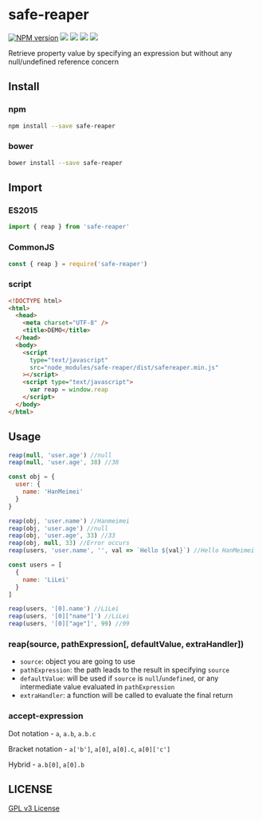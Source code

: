 # safe-reaper

[![NPM version][npm-image]][npm-url]
![][travis-url]
![][david-url]
![][dt-url]
![][license-url]

Retrieve property value by specifying an expression but without any null/undefined reference concern

## Install

### npm

```bash
npm install --save safe-reaper
```

### bower

```bash
bower install --save safe-reaper
```

## Import

### ES2015

```javascript
import { reap } from 'safe-reaper'
```

### CommonJS

```javascript
const { reap } = require('safe-reaper')
```

### script

```html
<!DOCTYPE html>
<html>
  <head>
    <meta charset="UTF-8" />
    <title>DEMO</title>
  </head>
  <body>
    <script
      type="text/javascript"
      src="node_modules/safe-reaper/dist/safereaper.min.js"
    ></script>
    <script type="text/javascript">
      var reap = window.reap
    </script>
  </body>
</html>
```

## Usage

```javascript
reap(null, 'user.age') //null
reap(null, 'user.age', 38) //38

const obj = {
  user: {
    name: 'HanMeimei'
  }
}

reap(obj, 'user.name') //Hanmeimei
reap(obj, 'user.age') //null
reap(obj, 'user.age', 33) //33
reap(obj, null, 33) //Error occurs
reap(users, 'user.name', '', val => `Hello ${val}`) //Hello HanMeimei

const users = [
  {
    name: 'LiLei'
  }
]

reap(users, '[0].name') //LiLei
reap(users, '[0]["name"]') //LiLei
reap(users, '[0]["age"]', 99) //99
```

### reap(source, pathExpression[, defaultValue, extraHandler])

- `source`: object you are going to use
- `pathExpression`: the path leads to the result in specifying `source`
- `defaultValue`: will be used if `source` is `null`/`undefined`, or any intermediate value evaluated in `pathExpression`
- `extraHandler`: a function will be called to evaluate the final return

### accept-expression

Dot notation - `a`, `a.b`, `a.b.c`

Bracket notation - `a['b']`, `a[0]`, `a[0].c`, `a[0]['c']`

Hybrid - `a.b[0]`, `a[0].b`

## LICENSE

[GPL v3 License](https://raw.githubusercontent.com/leftstick/safe-reaper/master/LICENSE)

[npm-url]: https://npmjs.org/package/safe-reaper
[npm-image]: https://badge.fury.io/js/safe-reaper.png
[travis-url]: https://api.travis-ci.org/leftstick/safe-reaper.svg?branch=master
[david-url]: https://david-dm.org/leftstick/safe-reaper.png
[dt-url]: https://img.shields.io/npm/dt/safe-reaper.svg
[license-url]: https://img.shields.io/npm/l/safe-reaper.svg
